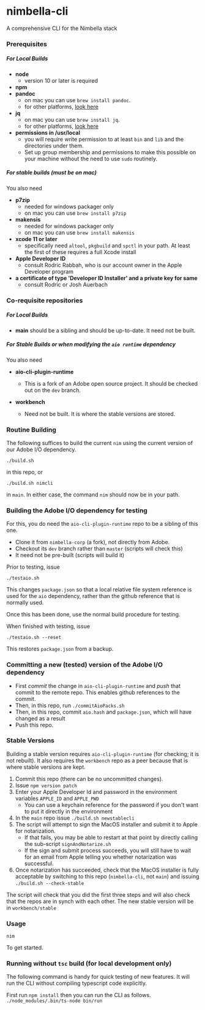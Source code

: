 <!--
#
# Nimbella CONFIDENTIAL
# ---------------------
#
#   2018 - present Nimbella Corp
#   All Rights Reserved.
#
# NOTICE:
#
# All information contained herein is, and remains the property of
# Nimbella Corp and its suppliers, if any.  The intellectual and technical
# concepts contained herein are proprietary to Nimbella Corp and its
# suppliers and may be covered by U.S. and Foreign Patents, patents
# in process, and are protected by trade secret or copyright law.
#
# Dissemination of this information or reproduction of this material
# is strictly forbidden unless prior written permission is obtained
# from Nimbella Corp.
#
-->

# nimbella-cli

A comprehensive CLI for the Nimbella stack

### Prerequisites
##### For Local Builds
 - **node**
   * version 10 or later is required
 - **npm**
 - **pandoc**
   * on mac you can use `brew install pandoc`.
   * for other platforms, [look here](https://pandoc.org/installing.html)
 - **jq**
   * on mac you can use `brew install jq`.
   * for other platforms, [look here](https://stedolan.github.io/jq/download/)
 - **permissions in /usr/local**
   * you will require write permission to at least `bin` and `lib` and the directories under them.
   * Set up group membership and permissions to make this possible on your machine without the need to use `sudo` routinely.

##### For stable builds (must be on mac)
You also need

 - **p7zip**
   * needed for windows packager only
   * on mac you can use `brew install p7zip`
 - **makensis**
   * needed for windows packager only
   * on mac you can use `brew install makensis`
 - **xcode 11 or later**
   * specifically need `altool`, `pkgbuild` and `spctl` in your path.  At least the first of these requires a full Xcode install
 - **Apple Developer ID**
   * consult Rodric Rabbah, who is our account owner in the Apple Developer program
 - **a certificate of type 'Developer ID Installer' and a private key for same**
   * consult Rodric or Josh Auerbach

### Co-requisite repositories
##### For Local Builds
- **main** should be a sibling and should be up-to-date.  It need not be built.

##### For Stable Builds or when modifying the `aio runtime` dependency
You also need

- **aio-cli-plugin-runtime**

  * This is a fork of an Adobe open source project.   It should be checked out on the `dev` branch.

- **workbench**

  * Need not be built.  It is where the stable versions are stored.


### Routine Building

The following suffices to build the current `nim` using the current version of our Adobe I/O dependency.

```
./build.sh
```
in this repo, or

```
./build.sh nimcli
```
in `main`.  In either case, the command `nim` should now be in your path.

### Building the Adobe I/O dependency for testing

For this, you do need the `aio-cli-plugin-runtime` repo to be a sibling of this one.

  - Clone it from `nimbella-corp` (a fork), not directly from Adobe.
  - Checkout its `dev` branch rather than `master` (scripts will check this)
  - It need not be pre-built (scripts will build it)


Prior to testing, issue

```
./testaio.sh
```

This changes `package.json` so that a local relative file system reference is used for the `aio` dependency, rather than the github reference that is normally used.

Once this has been done, use the normal build procedure for testing.

When finished with testing, issue

```
./testaio.sh --reset
```

This restores `package.json` from a backup.

### Committing a new (tested) version of the Adobe I/O dependency

- First _commit_ the change in `aio-cli-plugin-runtime` and _push_ that commit to the remote repo.  This enables github references to the commit.
- Then, in this repo, run `./commitAioPacks.sh`
- Then, in this repo, commit `aio.hash` and `package.json`, which will have changed as a result
- Push this repo.

### Stable Versions

Building a stable version requires `aio-cli-plugin-runtime` (for checking; it is not rebuilt).   It also requires the `workbench` repo as a peer because that is where stable versions are kept.

1. Commit this repo (there can be no uncommitted changes).
2. Issue `npm version patch`
3. Enter your Apple Developer Id and password in the environment variables `APPLE_ID` and `APPLE_PWD`
   * You can use a keychain reference for the password if you don't want to put it directly in the environment
4. In the `main` repo issue `./build.sh newstablecli`
5. The script will attempt to sign the MacOS installer and submit it to Apple for notarization.
   * If that fails, you may be able to restart at that point by directly calling the sub-script `signAndNotarize.sh`
   * If the sign and submit process succeeds, you will still have to wait for an email from Apple telling you whether notarization was successful.
6. Once notarization has succeeded, check that the MacOS installer is fully acceptable by switching to this repo (`nimbella-cli`, not `main`) and issuing `./build.sh --check-stable`

The script will check that you did the first three steps and will also check that the repos are in synch with each other.  The new stable version will be in `workbench/stable`

### Usage

`nim`

To get started.

### Running without `tsc` build (for local development only)

The following command is handy for quick testing of new features.
It will run the CLI without compiling typescript code explicitly.

First run `npm install` then you can run the CLI as follows.
`./node_modules/.bin/ts-node bin/run`
